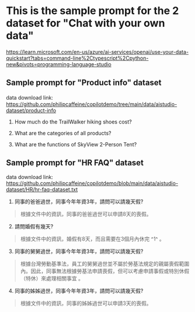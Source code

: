 

# This is the sample prompt for the 2 dataset for "Chat with your own data"

https://learn.microsoft.com/en-us/azure/ai-services/openai/use-your-data-quickstart?tabs=command-line%2Ctypescript%2Cpython-new&pivots=programming-language-studio



## Sample prompt for "Product info" dataset 

data download link:　https://github.com/philipcaffeine/copilotdemo/tree/main/data/aistudio-dataset/product-info

1. How much do the TrailWalker hiking shoes cost? 

2. What are the categories of all products? 

3. What are the functions of SkyView 2-Person Tent?


## Sample prompt for "HR FAQ" dataset 

data download link: https://github.com/philipcaffeine/copilotdemo/blob/main/data/aistudio-dataset/HR/hr-faq-dataset.txt

1. 同事的爸爸過世，同事今年年資3年，請問可以請幾天假?

> 根據文件中的資訊，同事的爸爸過世可以申請8天的喪假。

2. 請問婚假有幾天?

> 根據文件中的資訊，婚假有8天，而且需要在3個月內休完 ^1^ 。

3. 同事的舅舅過世，同事今年年資3年，請問可以請幾天假?

> 根據台灣勞動基準法，員工的舅舅過世並不屬於勞基法規定的親屬喪假範圍內。因此，同事無法根據勞基法申請喪假，但可以考慮申請事假或特別休假（特休）來處理相關事宜 。

4. 同事的姊姊過世，同事今年年資3年，請問可以請幾天假?

> 根據文件中的資訊，同事的姊姊過世可以申請3天的喪假。

